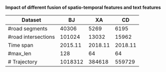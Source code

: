 **Impact of different fusion of spatio-temporal features and text features**

| Dataset             | BJ      | XA      | CD      |
| ------------------- | ------- | ------- | ------- |
| #road segments      | 40306   | 5269    | 6195    |
| #road intersections | 101024  | 13032   | 15962   |
| Time span           | 2015.11 | 2018.11 | 2018.11 |
| #max_len            | 128     | 64      | 64      |
| \# Trajectory       | 1018312 | 384618  | 559729  |
